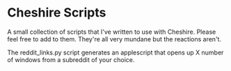 Cheshire Scripts
======================

A small collection of scripts that I've written to use with Cheshire. Please feel free to add to them. They're all very mundane but the reactions aren't.

The reddit_links.py script generates an applescript that opens up X number of windows from a subreddit of your choice.





